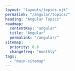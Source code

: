 ```yaml
---
layout: "layouts/topics.njk"
permalink: "/angular/topics/"
heading: "Angular Topics"
roadmap:
  contentKey: "angular"
  title: "Angular"
  permalink: "/angular/"
sitemap:
  priority: 0.8
  changefreq: "monthly"
tags:
  - "main-sitemap"
---
```



